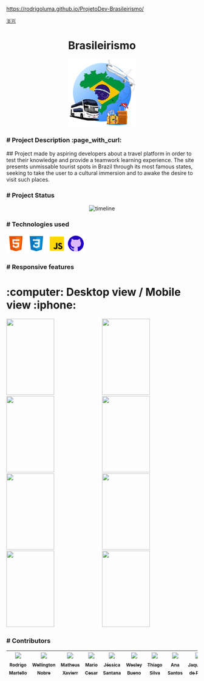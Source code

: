 https://rodrigoluma.github.io/ProjetoDev-Brasileirismo/

[:brazil:](README.pt.md)

  
  <h1 align="center" color="blue" size="30px">Brasileirismo<br></h1>
  <a href="https://matheusxavierr.github.io/ProjetoDev/"><p align="center"><img src="https://raw.githubusercontent.com/matheusxavierr/ProjetoDev/main/assets/BRASLEIRISMO__.png" alt="Brasileirismo" width="35%" height="30%"></p></a>

<h3># Project Description :page_with_curl:</h3>
<p>## Project made by aspiring developers about a travel platform in order to test their knowledge and provide a teamwork learning experience. The site presents unmissable tourist spots in Brazil through its most famous states, seeking to take the user to a cultural immersion and to awake the desire to visit such places.</p>

<h3># Project Status</h3>
<p align="center"><img src="https://raw.githubusercontent.com/matheusxavierr/ProjetoDev/main/Images/Readme%20img/Timeline.jpg" width="100%" height="500px" alt="timeline"></p>
<h3># Technologies used</h3>
<p> <img src="https://raw.githubusercontent.com/matheusxavierr/ProjetoDev/main/assets/html-5.svg" width="50px" height="50px" name="HTML5"> <img src="https://raw.githubusercontent.com/matheusxavierr/ProjetoDev/main/assets/css-3.svg" width="50px" height="50px"> <img src="https://github.com/matheusxavierr/ProjetoDev/blob/main/assets/JS.svg" width="50px" height="50px"><img src="https://raw.githubusercontent.com/matheusxavierr/ProjetoDev/main/assets/github2.svg" width="50px" height="50px"></p>

<h3># Responsive features</h3><h1>      :computer:  Desktop view / Mobile view          :iphone:</h1>

<img src="https://raw.githubusercontent.com/matheusxavierr/ProjetoDev/main/Images/desktopmobile%20img/tela%201.png" width="50%" height="200px" ><img src="https://raw.githubusercontent.com/matheusxavierr/ProjetoDev/main/Images/desktopmobile%20img/tela%202.png" width="50%" height="200px"> <img src="https://raw.githubusercontent.com/matheusxavierr/ProjetoDev/main/Images/desktopmobile%20img/tela%203.png" width="50%" height="200px"><img src="https://raw.githubusercontent.com/matheusxavierr/ProjetoDev/main/Images/desktopmobile%20img/tela%204.png" width="50%" height="200px"><img src="https://raw.githubusercontent.com/matheusxavierr/ProjetoDev/main/Images/desktopmobile%20img/tela%205.png" width="50%" height="200px"><img src="https://raw.githubusercontent.com/matheusxavierr/ProjetoDev/main/Images/desktopmobile%20img/tela%206.png" width="50%" height="200px"><img src="https://raw.githubusercontent.com/matheusxavierr/ProjetoDev/main/Images/desktopmobile%20img/tela%207.png" width="50%" height="200px"><img src="https://raw.githubusercontent.com/matheusxavierr/ProjetoDev/main/Images/desktopmobile%20img/tela%208.png" width="50%" height="200px">


<h3># Contributors</h3>

| [<img src="https://avatars.githubusercontent.com/u/85394826?s=400&u=dde1ad05ed51bc897617f015a6509f4f537ce5be&v=4" width=115><br><sub>Rodrigo Martello</sub>](https://github.com/Rodrigoluma) |  [<img src="https://avatars.githubusercontent.com/u/107427628?v=4" width=115><br><sub>Wellington Nobre</sub>](https://github.com/WellingtonNobre) |  [<img src="https://avatars.githubusercontent.com/u/104038854?v=4" width=115><br><sub>Matheus Xavierr</sub>](https://github.com/matheusxavierr) | [<img src="https://avatars.githubusercontent.com/u/107722708?v=4" width=115><br><sub>Mario Cesar</sub>](https://github.com/MarioCesarCF) | [<img src="https://avatars.githubusercontent.com/u/105378159?v=4" width=115><br><sub>Jéssica Santana</sub>](https://github.com/DJehSantana) | [<img src="https://avatars.githubusercontent.com/u/102621822?v=4" width=115><br><sub>Wesley Bueno</sub>](https://github.com/buenowes) | [<img src="https://avatars.githubusercontent.com/u/106736133?v=4" width=115><br><sub>Thiago Silva</sub>](https://github.com/tfsilva2510) | [<img src="https://avatars.githubusercontent.com/u/104070821?v=4" width=115><br><sub>Ana Santos</sub>](https://github.com/anikape) | [<img src="https://avatars.githubusercontent.com/u/106935154?v=4" width=115><br><sub>Jaqueline de Paula</sub>](https://github.com/JaquelineDePaula) | [<img src="https://avatars.githubusercontent.com/u/106706937?v=4" width=115><br><sub>Cristiane Mól</sub>](https://github.com/Crisbmol) | [<img src="https://avatars.githubusercontent.com/u/68087170?v=4" width=115><br><sub>Juliana Pereira</sub>](https://github.com/Julianagpereira) | [<img src="https://avatars.githubusercontent.com/u/104529856?v=4" width=115><br><sub>Yashina Gomes</sub>](https://github.com/YashinaGomes) | [<img src="https://github.com/matheusxavierr/ProjetoDev/blob/main/Images/teamphotos/thamiris" width=115><br><sub>Thamiris Honorato</sub>](https://github.com/Crisbmol) |
| :---: | :---: | :---: | :---: | :---: | :---: | :---: | :---: | :---: | :---: | :---: | :---: | :---: |
